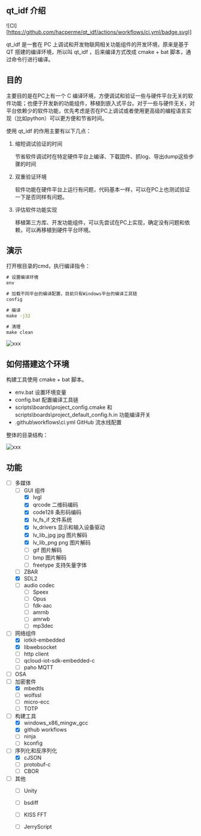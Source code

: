 ## qt_idf 介绍

![CI][https://github.com/hacperme/qt_idf/actions/workflows/ci.yml/badge.svg)]

qt_idf 是一套在 PC 上调试和开发物联网相关功能组件的开发环境，原来是基于 QT 搭建的编译环境，所以叫 qt_idf ，后来编译方式改成 cmake + bat 脚本，通过命令行进行编译。

## 目的

主要目的是在PC上有一个 C 编译环境，方便调试和验证一些与硬件平台无关的软件功能；也便于开发新的功能组件，移植到嵌入式平台。对于一些与硬件无关，对平台依赖少的软件功能，优先考虑是否在PC上调试或者使用更高级的编程语言实现（比如python）可以更方便和节省时间。

使用 qt_idf 的作用主要有以下几点：

1. 缩短调试验证的时间

   节省软件调试时在特定硬件平台上编译、下载固件、抓log、导出dump这些步骤的时间

2. 双重验证环境

   软件功能在硬件平台上运行有问题，代码基本一样，可以在PC上也测试验证一下是否同样有问题。

3. 评估软件功能实现

   移植第三方库、开发功能组件，可以先尝试在PC上实现，确定没有问题和依赖，可以再移植到硬件平台环境。

   

## 演示



打开根目录的cmd，执行编译指令：

```bat
# 设置编译环境
env

# 加载不同平台的编译配置，目前只有Windows平台的编译工具链
config

# 编译
make -j32

# 清理
make clean
```



![xxx](https://raw.githubusercontent.com/hacperme/picx_hosting/master/20210507/xxx.1hxtou77tv1c.gif)



## 如何搭建这个环境

构建工具使用 cmake + bat 脚本。

- env.bat 设置环境变量
- config.bat 配置编译工具链
- scripts\boards\project_config.cmake 和 scripts\boards\project_default_config.h.in 功能编译开关
- .github\workflows\ci.yml GitHub 流水线配置

整体的目录结构：

![xxx](https://cdn.jsdelivr.net/gh/hacperme/picx_hosting@master/20210507/xxx.1kkn8n4kjvuo.png)

## 功能

- [ ] 多媒体
  - [ ] GUI 组件
    - [x] lvgl
    - [x] qrcode 二维码编码
    - [x] code128 条形码编码
    - [x] lv_fs_if 文件系统
    - [x] lv_drivers 显示和输入设备驱动
    - [x] lv_lib_jpg jpg 图片解码
    - [x] lv_lib_png png 图片解码
    - [ ] gif 图片解码
    - [ ] bmp 图片解码
    - [ ] freetype 支持矢量字体
  - [ ] ZBAR
  - [x] SDL2 
  - [ ] audio codec
    - [ ] Speex 
    - [ ] Opus
    - [ ] fdk-aac
    - [ ] amrnb
    - [ ] amrwb
    - [ ] mp3dec
- [ ] 网络组件
  - [x] iotkit-embedded
  - [x] libwebsocket
  - [ ] http client
  - [ ] qcloud-iot-sdk-embedded-c
  - [ ] paho MQTT
- [ ] OSA 
- [ ] 加密套件
  - [x] mbedtls
  - [ ] wolfssl
  - [ ] micro-ecc
  - [ ] TOTP
- [ ] 构建工具
  - [x] windows_x86_mingw_gcc
  - [x] github workflows
  - [ ] ninja
  - [ ] kconfig
- [ ] 序列化和反序列化
  - [x] cJSON
  - [ ] protobuf-c
  - [ ] CBOR
- [ ] 其他
  - [ ] Unity
  - [ ] bsdiff
  - [ ] KISS FFT
  - [ ] JerryScript

